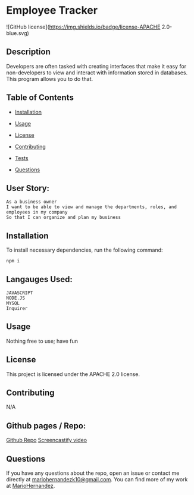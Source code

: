 # Employee Tracker
![GitHub license](https://img.shields.io/badge/license-APACHE 2.0-blue.svg)

## Description

Developers are often tasked with creating interfaces that make it easy for non-developers to view and interact with information stored in databases. This program allows you to do that.


## Table of Contents 

* [Installation](#installation)

* [Usage](#usage)

* [License](#license)

* [Contributing](#contributing)

* [Tests](#tests)

* [Questions](#questions)

## User Story:

```
As a business owner
I want to be able to view and manage the departments, roles, and employees in my company
So that I can organize and plan my business
```

## Installation

To install necessary dependencies, run the following command:

```
npm i
```

## Langauges Used:
````
JAVASCRIPT
NODE.JS
MYSQL
Inquirer
````

## Usage

Nothing free to use; have fun 

## License

This project is licensed under the APACHE 2.0 license.
  
## Contributing

N/A

## Github pages / Repo:
[Github Repo](https://github.com/mariohernandezk10/employee_tracker)
[Screencastify video](https://drive.google.com/file/d/1PpYHDfIOqGJDcIOZVmVczmnniSI56Uww/view)


## Questions

If you have any questions about the repo, open an issue or contact me directly at mariohernandezk10@gmail.com. You can find more of my work at [MarioHernandez](https://github.com/mariohernandezk10/).

